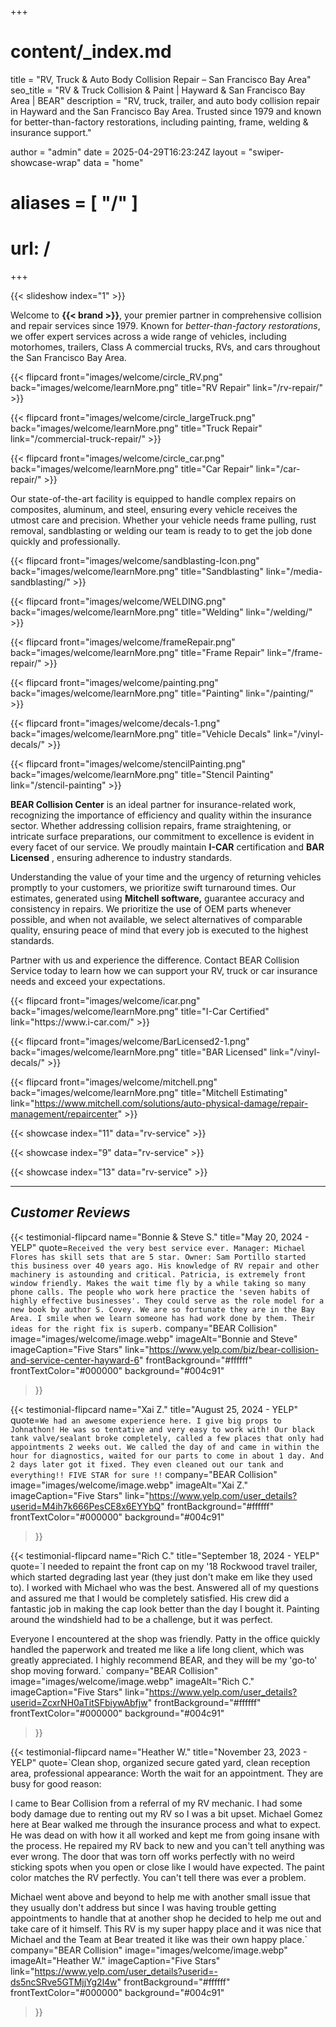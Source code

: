 +++
# content/_index.md
title = "RV, Truck & Auto Body Collision Repair – San Francisco Bay Area"
seo_title = "RV & Truck Collision & Paint | Hayward & San Francisco Bay Area | BEAR"
description = "RV, truck, trailer, and auto body collision repair in Hayward and the San Francisco Bay Area. Trusted since 1979 and known for better-than-factory restorations, including painting, frame, welding & insurance support."

author = "admin"
date = 2025-04-29T16:23:24Z
layout = "swiper-showcase-wrap"
data = "home"
# aliases  = [ "/" ]
# url: /
+++

{{< slideshow index="1" >}}

Welcome to **{{< brand >}}**, your premier partner in comprehensive
collision and repair services since 1979. Known for *better-than-factory restorations*, 
we offer expert services across a wide range of vehicles, including motorhomes, 
trailers, Class A commercial trucks, RVs, and cars throughout the San Francisco Bay Area.


<div class="flipcard-grid">
  {{< flipcard front="images/welcome/circle_RV.png" back="images/welcome/learnMore.png" title="RV Repair" link="/rv-repair/" >}}

  {{< flipcard front="images/welcome/circle_largeTruck.png" back="images/welcome/learnMore.png" title="Truck Repair" link="/commercial-truck-repair/" >}}

  {{< flipcard front="images/welcome/circle_car.png" back="images/welcome/learnMore.png" title="Car Repair" link="/car-repair/" >}}
</div>


Our state-of-the-art facility is equipped to handle complex repairs on
composites, aluminum, and steel, ensuring every vehicle receives the utmost
care and precision. Whether your vehicle needs frame pulling, rust removal,
sandblasting or welding our team is ready to to get the job done quickly and
professionally.

<div class="flipcard-grid">
  {{< flipcard front="images/welcome/sandblasting-Icon.png" back="images/welcome/learnMore.png" title="Sandblasting" link="/media-sandblasting/" >}}

  {{< flipcard front="images/welcome/WELDING.png" back="images/welcome/learnMore.png" title="Welding" link="/welding/" >}}

  {{< flipcard front="images/welcome/frameRepair.png" back="images/welcome/learnMore.png" title="Frame Repair" link="/frame-repair/" >}}

  {{< flipcard front="images/welcome/painting.png" back="images/welcome/learnMore.png" title="Painting" link="/painting/" >}}

  {{< flipcard front="images/welcome/decals-1.png" back="images/welcome/learnMore.png" title="Vehicle Decals" link="/vinyl-decals/" >}}

  {{< flipcard front="images/welcome/stencilPainting.png" back="images/welcome/learnMore.png" title="Stencil Painting" link="/stencil-painting" >}}
</div> 


**BEAR Collision Center** is an ideal partner for insurance-related work,
recognizing the importance of efficiency and quality within the insurance
sector. Whether addressing collision repairs, frame straightening, or
intricate surface preparations, our commitment to excellence is evident in
every facet of our service. We proudly maintain **I-CAR** certification and
**BAR Licensed** , ensuring adherence to industry standards.

Understanding the value of your time and the urgency of returning vehicles
promptly to your customers, we prioritize swift turnaround times. Our
estimates, generated using **Mitchell software,** guarantee accuracy and
consistency in repairs. We prioritize the use of OEM parts whenever possible,
and when not available, we select alternatives of comparable quality, ensuring
peace of mind that every job is executed to the highest standards.

Partner with us and experience the difference. Contact BEAR Collision Service
today to learn how we can support your RV, truck or car insurance needs and
exceed your expectations.

<div class="flipcard-grid">
  {{< flipcard front="images/welcome/icar.png" back="images/welcome/learnMore.png" title="I-Car Certified" link="https://www.i-car.com/" >}}

  {{< flipcard front="images/welcome/BarLicensed2-1.png" back="images/welcome/learnMore.png" title="BAR Licensed" link="/vinyl-decals/" >}}

  {{< flipcard front="images/welcome/mitchell.png" back="images/welcome/learnMore.png" title="Mitchell Estimating" link="https://www.mitchell.com/solutions/auto-physical-damage/repair-management/repaircenter" >}}
</div>


{{< showcase index="11" data="rv-service" >}}

{{< showcase index="9" data="rv-service" >}}

{{< showcase index="13" data="rv-service" >}}

---

## **_Customer Reviews_**


{{< testimonial-flipcard
  name="Bonnie & Steve S."
  title="May 20, 2024 - YELP"
  quote=`Received the very best service ever. Manager: Michael Flores has skill sets that are 5 star. Owner: Sam Portillo started this business over 40 years ago.
  His knowledge of RV repair and other machinery is astounding and critical.
  Patricia, is extremely front window friendly. Makes the wait time fly by a
  while taking so many phone calls. The people who work here practice the 'seven
  habits of highly effective businesses'. They could serve as the role model for
  a new book by author S. Covey. We are so fortunate they are in the Bay Area. I
  smile when we learn someone has had work done by them. Their ideas for the
  right fix is superb.`
  company="BEAR Collision"
  image="images/welcome/image.webp"
  imageAlt="Bonnie and Steve"
  imageCaption="Five Stars"
  link="https://www.yelp.com/biz/bear-collision-and-service-center-hayward-6"
  frontBackground="#ffffff"
  frontTextColor="#000000"
  background="#004c91"
>}}


{{< testimonial-flipcard
  name="Xai Z."
  title="August 25, 2024 - YELP"
  quote=`We had an awesome experience here. I give big props to Johnathon! He was so tentative and very easy to work with! Our black tank valve/sealant broke completely, called a few places that only had appointments 2 weeks out. We called the day of and came in within the hour for diagnostics, waited for our parts to come in about 1 day. And 2 days later got it fixed. They even cleaned out our tank and everything!!
FIVE STAR for sure !!`
  company="BEAR Collision"
  image="images/welcome/image.webp"
  imageAlt="Xai Z."
  imageCaption="Five Stars"
  link="https://www.yelp.com/user_details?userid=M4ih7k666PesCE8x6EYYbQ"
  frontBackground="#ffffff"
  frontTextColor="#000000"
  background="#004c91"
>}}


{{< testimonial-flipcard
  name="Rich C."
  title="September 18, 2024 - YELP"
  quote=`I needed to repaint the front cap on my '18 Rockwood travel trailer, which
started degrading last year (they just don't make em like they used to). I
worked with Michael who was the best. Answered all of my questions and assured
me that I would be completely satisfied. His crew did a fantastic job in
making the cap look better than the day I bought it. Painting around the
windshield had to be a challenge, but it was perfect.

Everyone I encountered at the shop was friendly. Patty in the office quickly
handled the paperwork and treated me like a life long client, which was
greatly appreciated. I highly recommend BEAR, and they will be my 'go-to' shop
moving forward.`
  company="BEAR Collision"
  image="images/welcome/image.webp"
  imageAlt="Rich C."
  imageCaption="Five Stars"
  link="https://www.yelp.com/user_details?userid=ZcxrNH0aTitSFbiywAbfjw"
  frontBackground="#ffffff"
  frontTextColor="#000000"
  background="#004c91"
>}}


{{< testimonial-flipcard
  name="Heather W."
  title="November 23, 2023 - YELP"
  quote=`Clean shop, organized secure gated yard, clean reception area, professional appearance: Worth the wait for an appointment. They are busy for good reason:

I came to Bear Collision from a referral of my RV mechanic. I had some body damage due to renting out my RV so I was a bit upset. Michael Gomez here at Bear walked me through the insurance process and what to expect. He was dead on with how it all worked and kept me from going insane with the process. He repaired my RV back to new and you can't tell anything was ever wrong. The door that was torn off works perfectly with no weird sticking spots when you open or close like I would have expected. The paint color matches the RV perfectly. You can't tell there was ever a problem.

Michael went above and beyond to help me with another small issue that they usually don't address but since I was having trouble getting appointments to handle that at another shop he decided to help me out and take care of it himself. This RV is my super happy place and it was nice that Michael and the Team at Bear treated it like was their own happy place.`
  company="BEAR Collision"
  image="images/welcome/image.webp"
  imageAlt="Heather W."
  imageCaption="Five Stars"
  link="https://www.yelp.com/user_details?userid=-ds5ncSRve5GTMjjYg2l4w"
  frontBackground="#ffffff"
  frontTextColor="#000000"
  background="#004c91"
>}}
